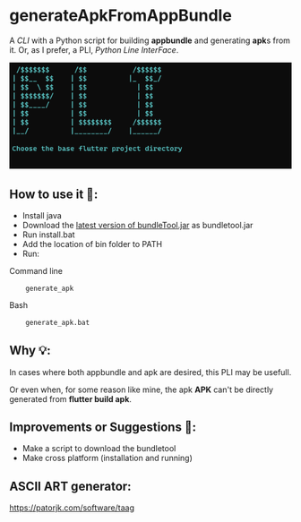# generateApkFromAppBundle
A *CLI* with a Python script for building **appbundle** and generating **apk**s from it.
Or, as I prefer, a PLI, *Python Line InterFace*.

![PLI](PLI.png)

## How to use it 🎯:
* Install java
* Download the [latest version of bundleTool.jar](https://github.com/google/bundletool/releases) as bundletool.jar
* Run install.bat
* Add the location of bin folder to PATH
* Run:

Command line
```
    generate_apk
```
Bash
```bash
    generate_apk.bat
```
## Why 💡:
In cases where both appbundle and apk are desired, this PLI may be usefull.

Or even when, for some reason like mine, the apk **APK** can't be directly generated from **flutter build apk**.

## Improvements or Suggestions 🚀:
* Make a script to download the bundletool
* Make cross platform (installation and running)

## ASCII ART generator:
https://patorjk.com/software/taag
